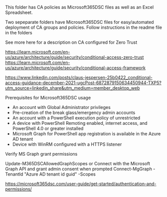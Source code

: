 This folder has CA policies as Microsoft365DSC files as well as an Excel Spreadsheet.

Two sepeparate folders have Microsoft365DSC files for easy/automated deployment of CA groups and policies. 
Follow instructions in the readme file in the folders

See more here for a description on CA configured for Zero Trust

https://learn.microsoft.com/en-us/azure/architecture/guide/security/conditional-access-zero-trust
https://learn.microsoft.com/en-us/azure/architecture/guide/security/conditional-access-framework

https://www.linkedin.com/posts/claus-jespersen-25b0422_conditional-access-guidance-december-2021-ugcPost-6872879150634450944-TXP5?utm_source=linkedin_share&utm_medium=member_desktop_web

Prerequisites for Microsoft365DSC usage

- An account with Global Administrator privileges
- Pre-creation of the break glass/emergency admin accounts
- An account with a PowerShell execution policy of unrestricted
- A device with PowerShell Remoting enabled, internet access, and PowerShell 4.0 or greater installed
- Microsoft Graph for PowerShell app registration is available in the Azure AD tenant
- Device with WinRM configured with a HTTPS listener

Verify MS Graph grant permissions

Update-M365DSCAllowedGraphScopes or Connect with the Microsoft Graph API and grant admin consent when prompted
Connect-MgGraph -TenantId "Azure AD tenant id guid" -Scopes 

https://microsoft365dsc.com/user-guide/get-started/authentication-and-permissions/


